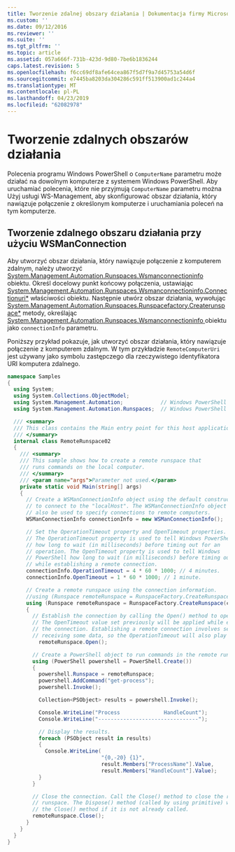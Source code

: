 ```yaml
---
title: Tworzenie zdalnej obszary działania | Dokumentacja firmy Microsoft
ms.custom: ''
ms.date: 09/12/2016
ms.reviewer: ''
ms.suite: ''
ms.tgt_pltfrm: ''
ms.topic: article
ms.assetid: 057a666f-731b-423d-9d80-7be6b1836244
caps.latest.revision: 5
ms.openlocfilehash: f6cc69df8afe64cea867f5d7f9a7d45753a54d6f
ms.sourcegitcommit: e7445ba8203da304286c591ff513900ad1c244a4
ms.translationtype: MT
ms.contentlocale: pl-PL
ms.lasthandoff: 04/23/2019
ms.locfileid: "62082978"
---
```

# <a name="creating-remote-runspaces"></a>Tworzenie zdalnych obszarów działania

Polecenia programu Windows PowerShell o `ComputerName` parametru może działać na dowolnym komputerze z systemem Windows PowerShell. Aby uruchamiać polecenia, które nie przyjmują `ComputerName` parametru można Użyj usługi WS-Management, aby skonfigurować obszar działania, który nawiązuje połączenie z określonym komputerze i uruchamiania poleceń na tym komputerze.

## <a name="using-a-wsmanconnection-to-create-a-remote-runspace"></a>Tworzenie zdalnego obszaru działania przy użyciu WSManConnection

 Aby utworzyć obszar działania, który nawiązuje połączenie z komputerem zdalnym, należy utworzyć [System.Management.Automation.Runspaces.Wsmanconnectioninfo](/dotnet/api/System.Management.Automation.Runspaces.WSManConnectionInfo) obiektu. Określ docelowy punkt końcowy połączenia, ustawiając [System.Management.Automation.Runspaces.Wsmanconnectioninfo.Connectionuri*](/dotnet/api/System.Management.Automation.Runspaces.WSManConnectionInfo.ConnectionUri) właściwości obiektu. Następnie utwórz obszar działania, wywołując [System.Management.Automation.Runspaces.Runspacefactory.Createrunspace*](/dotnet/api/System.Management.Automation.Runspaces.RunspaceFactory.CreateRunspace) metody, określając [System.Management.Automation.Runspaces.Wsmanconnectioninfo ](/dotnet/api/System.Management.Automation.Runspaces.WSManConnectionInfo) obiektu jako `connectionInfo` parametru.

 Poniższy przykład pokazuje, jak utworzyć obszar działania, który nawiązuje połączenie z komputerem zdalnym. W tym przykładzie `RemoteComputerUri` jest używany jako symbolu zastępczego dla rzeczywistego identyfikatora URI komputera zdalnego.

```csharp
namespace Samples
{
  using System;
  using System.Collections.ObjectModel;
  using System.Management.Automation;            // Windows PowerShell namespace.
  using System.Management.Automation.Runspaces;  // Windows PowerShell namespace.

  /// <summary>
  /// This class contains the Main entry point for this host application.
  /// </summary>
  internal class RemoteRunspace02
  {
    /// <summary>
    /// This sample shows how to create a remote runspace that
    /// runs commands on the local computer.
    /// </summary>
    /// <param name="args">Parameter not used.</param>
    private static void Main(string[] args)
    {
      // Create a WSManConnectionInfo object using the default constructor
      // to connect to the "localHost". The WSManConnectionInfo object can
      // also be used to specify connections to remote computers.
      WSManConnectionInfo connectionInfo = new WSManConnectionInfo();

      // Set the OperationTimeout property and OpenTimeout properties.
      // The OperationTimeout property is used to tell Windows PowerShell
      // how long to wait (in milliseconds) before timing out for an
      // operation. The OpenTimeout property is used to tell Windows
      // PowerShell how long to wait (in milliseconds) before timing out
      // while establishing a remote connection.
      connectionInfo.OperationTimeout = 4 * 60 * 1000; // 4 minutes.
      connectionInfo.OpenTimeout = 1 * 60 * 1000; // 1 minute.

      // Create a remote runspace using the connection information.
      //using (Runspace remoteRunspace = RunspaceFactory.CreateRunspace())
      using (Runspace remoteRunspace = RunspaceFactory.CreateRunspace(connectionInfo))
      {
        // Establish the connection by calling the Open() method to open the runspace.
        // The OpenTimeout value set previously will be applied while establishing
        // the connection. Establishing a remote connection involves sending and
        // receiving some data, so the OperationTimeout will also play a role in this process.
          remoteRunspace.Open();

        // Create a PowerShell object to run commands in the remote runspace.
        using (PowerShell powershell = PowerShell.Create())
        {
          powershell.Runspace = remoteRunspace;
          powershell.AddCommand("get-process");
          powershell.Invoke();

          Collection<PSObject> results = powershell.Invoke();

          Console.WriteLine("Process              HandleCount");
          Console.WriteLine("--------------------------------");

          // Display the results.
          foreach (PSObject result in results)
          {
            Console.WriteLine(
                              "{0,-20} {1}",
                              result.Members["ProcessName"].Value,
                              result.Members["HandleCount"].Value);
          }
        }

        // Close the connection. Call the Close() method to close the remote
        // runspace. The Dispose() method (called by using primitive) will call
        // the Close() method if it is not already called.
        remoteRunspace.Close();
      }
    }
  }
}
```
